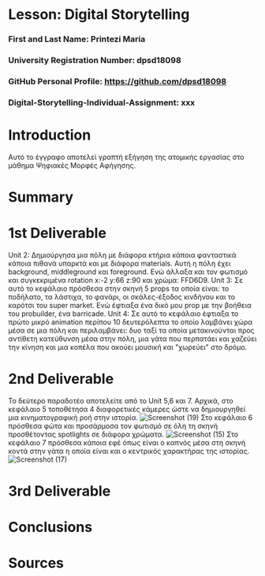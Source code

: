 # Lesson: Digital Storytelling

### First and Last Name: Printezi Maria
### University Registration Number: dpsd18098
### GitHub Personal Profile: https://github.com/dpsd18098 
### Digital-Storytelling-Individual-Assignment: xxx

# Introduction
Αυτό το έγγραφο αποτελεί γραπτή εξήγηση της ατομικής εργασίας στο μάθημα Ψηφιακές Μορφές Αφήγησης. 


# Summary


# 1st Deliverable
Unit 2: Δημιούργησα μια πόλη με διάφορα κτήρια κάποια φανταστικά κάποια πιθανά υπαρκτά και με διάφορα materials. Αυτή η πόλη έχει background, middleground και foreground. Ενώ άλλαξα και τον φωτισμό και συγκεκριμένα rotation x:-2 y:66 z:90 και χρώμα: FFD6D9.
Unit 3: Σε αυτό το κεφάλαιο πρόσθεσα στην σκηνή 5 props τα οποία είναι: το ποδήλατο, τα λάστιχα, το φανάρι, οι σκάλες-έξοδος κινδήνου και το καρότσι του super market. Ενώ έφτιαξα ένα δικό μου prop με την βοήθεια του probuilder, ένα barricade.
Unit 4: Σε αυτό το κεφάλαιο έφτιαξα το πρώτο μικρό animation περίπου 10 δευτερόλεπτα το οποίο λαμβάνει χώρα μέσα σε μια πόλη και περιλαμβάνει: δυο ταξί τα οποία μετακινούνται προς αντίθετη κατεύθυνση μέσα στην πόλη, μια γάτα που περπατάει και χαζεύει την κίνηση και μια κοπέλα που ακούει μουσική και "χωρεύει" στο δρόμο.

# 2nd Deliverable
Το δεύτερο παραδοτέο αποτελείτε από το Unit 5,6 και 7. Αρχικά, στο κεφάλαιο 5 τοποθέτησα 4 διαφορετικές κάμερες ώστε να δημιουργηθεί μια κινηματογραφική ροή στην ιστορία. ![Screenshot (19)](https://user-images.githubusercontent.com/125688240/236501550-9427bb4e-10ed-4156-953e-270d7cd2d3f4.png)
Στο κεφάλαιο 6 πρόσθεσα φώτα και προσάρμοσα τον φωτισμό σε όλη τη σκηνή προσθέτοντας spotlights σε διάφορα χρώματα. ![Screenshot (15)](https://user-images.githubusercontent.com/125688240/236502514-65ed7aec-145d-4a2a-8f46-65720a1d544f.png)
Στο κεφάλαιο 7 πρόσθεσα κάποια εφέ όπως είναι ο καπνός μέσα στη σκηνή κοντά στην γάτα η οποία είναι και ο κεντρικός χαρακτήρας της ιστορίας. ![Screenshot (17)](https://user-images.githubusercontent.com/125688240/236502821-3c05704f-7299-4cec-bbf8-c2db50d7abc3.png)


# 3rd Deliverable 


# Conclusions


# Sources
